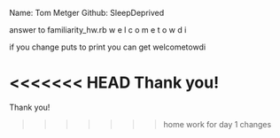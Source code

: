 Name: Tom Metger
Github: SleepDeprived

answer to familiarity_hw.rb
w
e
l
c
o
m
e
t
o
w
d
i

if you change puts to print you can get 
welcometowdi


<<<<<<< HEAD
Thank you!
=======
Thank you!
>>>>>>> home work for day 1 changes
